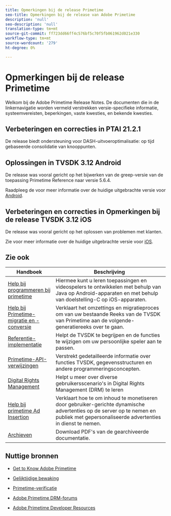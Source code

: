 ```yaml
---
title: Opmerkingen bij de release Primetime
seo-title: Opmerkingen bij de release van Adobe Primetime
description: 'null'
seo-description: 'null'
translation-type: tm+mt
source-git-commit: ff723dd66ff4c576bf5c70f5fb061962d021e330
workflow-type: tm+mt
source-wordcount: '279'
ht-degree: 0%

---
```



# Opmerkingen bij de release Primetime

Welkom bij de Adobe Primetime Release Notes. De documenten die in de linkernavigatie worden vermeld verstrekken versie-specifieke informatie, systeemvereisten, beperkingen, vaste kwesties, en bekende kwesties.

## Verbeteringen en correcties in PTAI 21.2.1

De release biedt ondersteuning voor DASH-uitvoeroptimalisatie: op tijd gebaseerde consolidatie van knooppunten.

## Oplossingen in TVSDK 3.12 Android

De release was vooral gericht op het bijwerken van de greep-versie van de toepassing Primetime Reference naar versie 5.6.4.

Raadpleeg de voor meer informatie over de huidige uitgebrachte versie voor [Android](../release-notes/tvsdk-3x-android.md).

## Verbeteringen en correcties in Opmerkingen bij de release TVSDK 3.12 iOS

De release was vooral gericht op het oplossen van problemen met klanten.

Zie voor meer informatie over de huidige uitgebrachte versie voor [iOS](../release-notes/tvsdk-3x-ios.md).

## Zie ook

| Handboek | Beschrijving |
|--- |--- |
| [Help bij programmeren bij primetime](/help/programming/home.md) | Hiermee kunt u leren toepassingen en videospelers te ontwikkelen met behulp van Java op Android-apparaten en met behulp van doelstelling-C op iOS-apparaten. |
| [Help bij Primetime-migratie en -conversie](/help/migration-guides/home.md) | Verklaart het omzettings en migratieproces om van uw bestaande Reeks van de TVSDK van Primetime aan de volgende-generatiereeks over te gaan. |
| [Referentie-implementatie](/help/android-reference-implementation/home.md) | Helpt de TVSDK te begrijpen en de functies te wijzigen om uw persoonlijke speler aan te passen. |
| [Primetime-API-verwijzingen](/help/reference/api-references.md) | Verstrekt gedetailleerde informatie over functies TVSDK, gegevensstructuren en andere programmeringsconcepten. |
| [Digital Rights Management](/help/digital-rights-management/home.md) | Helpt u meer over diverse gebruikersscenario&#39;s in Digital Rights Management (DRM) te leren |
| [Help bij primetime Ad Insertion](/help/primetime-ad-insertion/home.md) | Verklaart hoe te om inhoud te monetiseren door gebruiker-gerichte dynamische advertenties op de server op te nemen en publiek met gepersonaliseerde advertenties in dienst te nemen. |
| [Archieven](https://helpx.adobe.com/primetime/archives.html) | Download PDF&#39;s van de gearchiveerde documentatie. |

## Nuttige bronnen

* [Get to Know Adobe Primetime](https://www.adobe.com/in/marketing/primetime.html)

* [Gelijktijdige bewaking](https://tve.helpdocsonline.com/concurrency-monitoring-introduction)

* [Primetime-verificatie](https://tve.helpdocsonline.com/home)

* [Adobe Primetime DRM-forums](https://forums.adobe.com/community/adobe_access)

* [Adobe Primetime Developer Resources](https://www.adobe.com/devnet/primetime.html)
